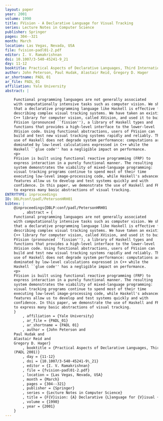 ```yaml
---
layout: paper
year: 2001
volume: 1990
title: FVision - A Declarative Language for Visual Tracking
series: Lecture Notes in Computer Science
publisher: Springer
pages: 304--321
month: March
location: Las Vegas, Nevada, USA
file: fvision-padl01-2.pdf
editor: I. V. Ramakrishnan
doi: 10.1007/3-540-45241-9_21
day: 11-12
booktitle: Practical Aspects of Declarative Languages, Third International Symposium (PADL 2001)
author: John Peterson, Paul Hudak, Alastair Reid, Gregory D. Hager
ar_shortname: PADL 01
ar_file: PADL_01
affiliation: Yale University
abstract: |
    
    Functional programming languages are not generally associated
    with computationally intensive tasks such as computer vision. We show
    that a declarative programming language like Haskell is effective for
    describing complex visual tracking systems. We have taken an existing
    C++ library for computer vision, called XVision, and used it to build
    FVision (pronounced ``fission''), a library of Haskell types and
    functions that provides a high-level interface to the lower-level
    XVision code. Using functional abstractions, users of FVision can
    build and test new visual tracking systems rapidly and reliably. The
    use of Haskell does not degrade system performance: computations are
    dominated by low-level calculations expressed in C++ while the
    Haskell ``glue code'' has a negligible impact on performance.
    <p>
    FVision is built using functional reactive programming (FRP) to
    express interaction in a purely functional manner. The resulting
    system demonstrates the viability of mixed-language programming:
    visual tracking programs continue to spend most of their time
    executing low-level image-processing code, while Haskell's advanced
    features allow us to develop and test systems quickly and with
    confidence. In this paper, we demonstrate the use of Haskell and FRP
    to express many basic abstractions of visual tracking.
ENTRYTYPE: inproceedings
ID: DBLPconf/padl/PetersonHRH01
bibtex: |
    @inproceedings{DBLP:conf/padl/PetersonHRH01
        , abstract = {
    Functional programming languages are not generally associated
    with computationally intensive tasks such as computer vision. We show
    that a declarative programming language like Haskell is effective for
    describing complex visual tracking systems. We have taken an existing
    C++ library for computer vision, called XVision, and used it to build
    FVision (pronounced ``fission''), a library of Haskell types and
    functions that provides a high-level interface to the lower-level
    XVision code. Using functional abstractions, users of FVision can
    build and test new visual tracking systems rapidly and reliably. The
    use of Haskell does not degrade system performance: computations are
    dominated by low-level calculations expressed in C++ while the
    Haskell ``glue code'' has a negligible impact on performance.
    <p>
    FVision is built using functional reactive programming (FRP) to
    express interaction in a purely functional manner. The resulting
    system demonstrates the viability of mixed-language programming:
    visual tracking programs continue to spend most of their time
    executing low-level image-processing code, while Haskell's advanced
    features allow us to develop and test systems quickly and with
    confidence. In this paper, we demonstrate the use of Haskell and FRP
    to express many basic abstractions of visual tracking.
    }
        , affiliation = {Yale University}
        , ar_file = {PADL_01}
        , ar_shortname = {PADL 01}
        , author = {John Peterson and
    Paul Hudak and
    Alastair Reid and
    Gregory D. Hager}
        , booktitle = {Practical Aspects of Declarative Languages, Third International Symposium
    (PADL 2001)}
        , day = {11-12}
        , doi = {10.1007/3-540-45241-9\_21}
        , editor = {I. V. Ramakrishnan}
        , file = {fvision-padl01-2.pdf}
        , location = {Las Vegas, Nevada, USA}
        , month = {March}
        , pages = {304--321}
        , publisher = {Springer}
        , series = {Lecture Notes in Computer Science}
        , title = {F{V}ision: {A} Declarative {L}anguage for {V}isual {T}racking}
        , volume = {1990}
        , year = {2001}
    }
---
```

